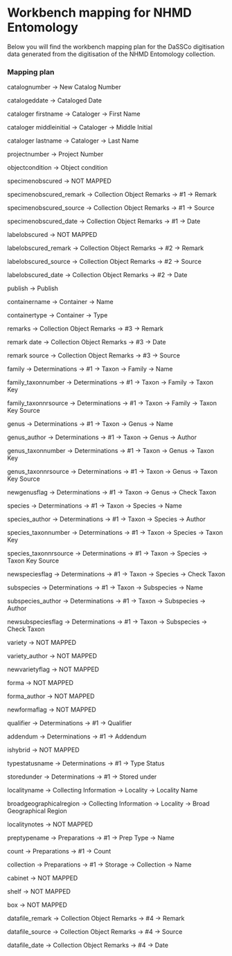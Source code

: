 # Workbench mapping for NHMD Entomology 

Below you will find the workbench mapping plan for the DaSSCo digitisation data generated from the digitisation of the NHMD Entomology collection.

### Mapping plan

catalognumber ->
New Catalog Number

catalogeddate ->
Cataloged Date

cataloger firstname ->
Cataloger ->
First Name 
 
cataloger middleinitial ->
Cataloger ->
Middle Initial 
 
cataloger lastname ->
Cataloger ->
Last Name

projectnumber ->
Project Number

objectcondition -> 
Object condition

specimenobscured ->
NOT MAPPED

specimenobscured_remark ->
Collection Object Remarks ->
 #1 ->
Remark

specimenobscured_source ->
Collection Object Remarks ->
 #1 ->
Source

specimenobscured_date ->
Collection Object Remarks ->
 #1 ->
Date

labelobscured -> NOT MAPPED

labelobscured_remark ->
Collection Object Remarks ->
 #2 ->
Remark

labelobscured_source ->
Collection Object Remarks ->
 #2 ->
Source

labelobscured_date ->
Collection Object Remarks ->
 #2 ->
Date

publish ->
Publish

containername -> 
Container -> 
Name

containertype -> 
Container -> 
Type

remarks ->
Collection Object Remarks ->
 #3 ->
Remark

remark date ->
Collection Object Remarks ->
 #3 ->
Date

remark source ->
Collection Object Remarks ->
 #3 ->
Source

family ->
Determinations ->
 #1 ->
Taxon ->
Family ->
Name

family_taxonnumber -> 
Determinations ->
 #1 ->
Taxon ->
Family ->
Taxon Key

family_taxonnrsource -> 
Determinations ->
 #1 ->
Taxon ->
Family ->
Taxon Key Source

genus ->
Determinations ->
 #1 ->
Taxon ->
Genus ->
Name

genus_author ->
Determinations ->
 #1 ->
Taxon ->
Genus ->
Author

genus_taxonnumber -> 
Determinations ->
 #1 ->
Taxon ->
Genus ->
Taxon Key

genus_taxonnrsource -> 
Determinations ->
 #1 ->
Taxon ->
Genus ->
Taxon Key Source

newgenusflag ->
Determinations ->
 #1 ->
Taxon ->
Genus ->
Check Taxon 

species ->
Determinations ->
 #1 ->
Taxon ->
Species ->
Name

species_author ->
Determinations ->
 #1 ->
Taxon ->
Species ->
Author

species_taxonnumber -> 
Determinations ->
 #1 ->
Taxon ->
Species ->
Taxon Key

species_taxonnrsource -> 
Determinations ->
 #1 ->
Taxon ->
Species ->
Taxon Key Source

newspeciesflag ->
Determinations ->
 #1 ->
Taxon ->
Species ->
Check Taxon

subspecies ->
Determinations ->
 #1 ->
Taxon ->
Subspecies ->
Name

subspecies_author ->
Determinations ->
 #1 ->
Taxon ->
Subspecies ->
Author

newsubspeciesflag ->
Determinations ->
 #1 ->
Taxon ->
Subspecies ->
Check Taxon

variety -> NOT MAPPED

variety_author -> NOT MAPPED

newvarietyflag -> NOT MAPPED

forma -> NOT MAPPED

forma_author -> NOT MAPPED

newformaflag -> NOT MAPPED

qualifier ->
Determinations ->
 #1 ->
Qualifier

addendum ->
Determinations ->
  #1 ->
Addendum

ishybrid ->
NOT MAPPED

typestatusname ->
Determinations ->
  #1 ->
Type Status 

storedunder ->
Determinations ->
 #1 ->
Stored under
 
localityname ->
Collecting Information ->
Locality ->
Locality Name 
 
broadgeographicalregion ->
Collecting Information ->
Locality ->
Broad Geographical Region 

localitynotes ->
NOT MAPPED
 
preptypename ->
Preparations ->
 #1 ->
Prep Type ->
Name 

count ->
Preparations ->
 #1 ->
Count

collection ->
Preparations ->
 #1 ->
Storage ->
Collection ->
Name

cabinet -> NOT MAPPED

shelf -> NOT MAPPED
 
box -> NOT MAPPED

datafile_remark ->
Collection Object Remarks ->
 #4 ->
Remark

datafile_source ->
Collection Object Remarks ->
 #4 ->
Source

datafile_date ->
Collection Object Remarks ->
 #4 ->
Date


 

